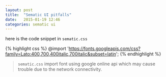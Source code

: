 ```yaml
---
layout: post
title:  "Sematic UI pitfalls"
date:   2015-01-19 12:46
categories: sematic ui
---
```


here is the code snippet in `sematic.css`

{% highlight css %}
@import 'https://fonts.googleapis.com/css?family=Lato:400,700,400italic,700italic&subset=latin';
{% endhighlight %}

> `sematic.css` import font using google online api which may cause trouble due to the network connectivity.